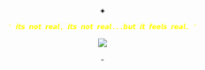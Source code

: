 

<p align="center">
✦  
</p>


<p align="center">
<code style="color : yellow">' 𝙞𝙩𝙨 𝙣𝙤𝙩 𝙧𝙚𝙖𝙡, 𝙞𝙩𝙨 𝙣𝙤𝙩 𝙧𝙚𝙖𝙡...𝙗𝙪𝙩 𝙞𝙩 𝙛𝙚𝙚𝙡𝙨 𝙧𝙚𝙖𝙡. '</code>
</p>


<p align="center">
<img src="https://github.com/user-attachments/assets/871acb93-a1dc-411d-ac65-30c1d2fe91ae"/>
</p>

<p align="center">
-  
</p>

</p>
<!--

**mochitails/mochitails** is a ✨ _special_ ✨ repository because its `README.md` (this file) appears on your GitHub profile.


